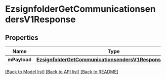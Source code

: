 # EzsignfolderGetCommunicationsendersV1Response

## Properties
Name | Type | Description | Notes
------------ | ------------- | ------------- | -------------
**mPayload** | [**EzsignfolderGetCommunicationsendersV1ResponseMPayload***](EzsignfolderGetCommunicationsendersV1ResponseMPayload.md) |  | 

[[Back to Model list]](../README.md#documentation-for-models) [[Back to API list]](../README.md#documentation-for-api-endpoints) [[Back to README]](../README.md)


